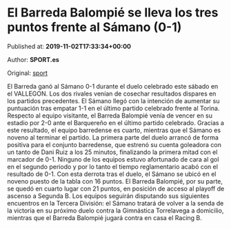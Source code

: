 
# El Barreda Balompié se lleva los tres puntos frente al Sámano (0-1)

Published at: **2019-11-02T17:33:34+00:00**

Author: **SPORT.es**

Original: [sport](https://www.sport.es/es/noticias/tercera-division/el-barreda-balompie-se-lleva-los-tres-puntos-frente-al-samano-0-1-7711830)

El Barreda ganó al Sámano 0-1 durante el duelo celebrado este sábado en el VALLEGON. Los dos rivales venían de cosechar resultados dispares en los partidos precedentes. El Sámano llegó con la intención de aumentar su puntuación tras empatar 1-1 en el último partido celebrado frente al Torina. Respecto al equipo visitante, el Barreda Balompié venía de vencer en su estadio por 2-0 ante el Barquereño en el último partido celebrado. Gracias a este resultado, el equipo barredense es cuarto, mientras que el Sámano es noveno al terminar el partido.
La primera parte del duelo arrancó de forma positiva para el conjunto barredense, que estrenó su cuenta goleadora con un tanto de Dani Ruiz a los 25 minutos, finalizando la primera mitad con el marcador de 0-1.
Ninguno de los equipos estuvo afortunado de cara al gol en el segundo periodo y por lo tanto el tiempo reglamentario acabó con el resultado de 0-1.
Con esta derrota tras el duelo, el Sámano se ubicó en el noveno puesto de la tabla con 16 puntos. El Barreda Balompié, por su parte, se quedó en cuarto lugar con 21 puntos, en posición de acceso al playoff de ascenso a Segunda B.
Los equipos seguirán disputando sus siguientes encuentros en la Tercera División: el Sámano tratará de volver a la senda de la victoria en su próximo duelo contra la Gimnástica Torrelavega a domicilio, mientras que el Barreda Balompié jugará contra en casa el Racing B.

